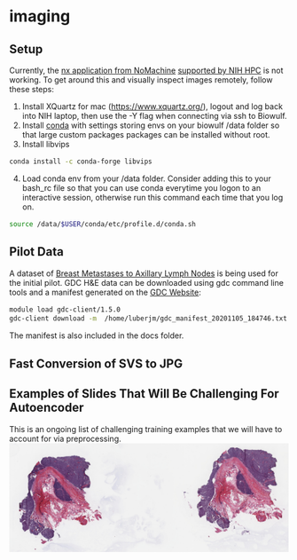 # imaging
## Setup
Currently, the [nx application from NoMachine](https://www.nomachine.com/) [supported by NIH HPC](https://hpc.nih.gov/docs/connect.html) is not working. To get around this and visually inspect images remotely, follow these steps:

1. Install XQuartz for mac (https://www.xquartz.org/), logout and log back into NIH laptop, then use the -Y flag when connecting via ssh to Biowulf. 
2. Install [conda](https://hpc.nih.gov/apps/python.html#envs) with settings storing envs on your biowulf /data folder so that large custom packages packages can be installed without root. 
3. Install libvips 

```bash
conda install -c conda-forge libvips
```

4. Load conda env from your /data folder. Consider adding this to your bash_rc file so that you can use conda everytime you logon to an interactive session, otherwise run this command each time that you log on. 

```bash
source /data/$USER/conda/etc/profile.d/conda.sh
```

## Pilot Data
A dataset of [Breast Metastases to Axillary Lymph Nodes](https://wiki.cancerimagingarchive.net/display/Public/Breast+Metastases+to+Axillary+Lymph+Nodes) is being used for the initial pilot. 
GDC H&E data can be downloaded using gdc command line tools and a manifest generated on the [GDC Website](https://portal.gdc.cancer.gov/):
   
```bash 
module load gdc-client/1.5.0
gdc-client download -m  /home/luberjm/gdc_manifest_20201105_184746.txt
```

The manifest is also included in the docs folder.

## Fast Conversion of SVS to JPG 

## Examples of Slides That Will Be Challenging For Autoencoder
This is an ongoing list of challenging training examples that we will have to account for via preprocessing. 
![Challenging Image](examples/chal1.jpg)
